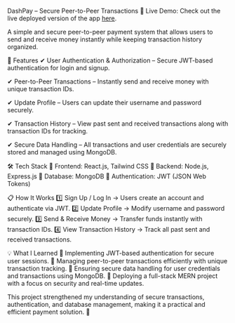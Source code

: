 DashPay – Secure Peer-to-Peer Transactions
🚀 Live Demo: Check out the live deployed version of the app [here](https://dashpay.netlify.app/).

A simple and secure peer-to-peer payment system that allows users to send and receive money instantly while keeping transaction history organized.

🔹 Features
✔ User Authentication & Authorization – Secure JWT-based authentication for login and signup.

✔ Peer-to-Peer Transactions – Instantly send and receive money with unique transaction IDs.

✔ Update Profile – Users can update their username and password securely.

✔ Transaction History – View past sent and received transactions along with transaction IDs for tracking.

✔ Secure Data Handling – All transactions and user credentials are securely stored and managed using MongoDB.

🛠 Tech Stack
🔹 Frontend: React.js, Tailwind CSS
🔹 Backend: Node.js, Express.js
🔹 Database: MongoDB
🔹 Authentication: JWT (JSON Web Tokens)

📋 How It Works
1️⃣ Sign Up / Log In → Users create an account and authenticate via JWT.
2️⃣ Update Profile → Modify username and password securely.
3️⃣ Send & Receive Money → Transfer funds instantly with transaction IDs.
4️⃣ View Transaction History → Track all past sent and received transactions.

💡 What I Learned
🔹 Implementing JWT-based authentication for secure user sessions.
🔹 Managing peer-to-peer transactions efficiently with unique transaction tracking.
🔹 Ensuring secure data handling for user credentials and transactions using MongoDB.
🔹 Deploying a full-stack MERN project with a focus on security and real-time updates.

This project strengthened my understanding of secure transactions, authentication, and database management, making it a practical and efficient payment solution. 🚀
